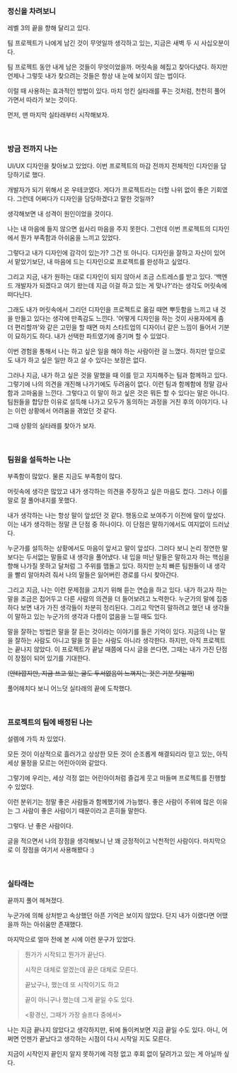 ### 정신을 차려보니

레벨 3의 끝을 향해 달리고 있다.

팀 프로젝트가 나에게 남긴 것이 무엇일까 생각하고 있는, 지금은 새벽 두 시 사십오분이다.



팀 프로젝트 동안 내게 남은 것들이 무엇이었을까. 머릿속을 헤집고 찾아다녔다. 하지만 언제나 그렇듯 내가 찾으려는 것들은 항상 내 눈에 보이지 않는 법이다.

이럴 때 사용하는 효과적인 방법이 있다. 마치 엉킨 실타래를 푸는 것처럼, 천천히 풀어가면서 따라가 보는 것이다. 



먼저, 맨 마지막 실타래부터 시작해보자.

<br/>

### 방금 전까지 나는

UI/UX 디자인을 찾아보고 있었다. 이번 프로젝트의 마감 전까지 전체적인 디자인을 담당하기로 했다.

개발자가 되기 위해서 온 우테코였다. 게다가 프로젝트라는 더할 나위 없이 좋은 기회였다. 그런데 어쩌다가 디자인을 담당하겠다고 말한 것일까? 



생각해보면 내 성격이 원인이었을 것이다.

나는 내 마음에 들지 않으면 쉽사리 마음을 주지 못한다. 그런데 이번 프로젝트의 디자인에서 뭔가 부족함과 아쉬움을 느끼고 있었다.

그렇다고 내가 디자인에 감각이 있는가? 그건 또 아니다. 디자인을 잘하고 자신이 있어서 맡았기보단, 내 마음에 드는 디자인으로 프로젝트를 완성하고 싶었다.



그리고 지금, 내가 원하는 대로 디자인이 되지 않아서 조금 스트레스를 받고 있다. '백엔드 개발자가 되겠다고 여기 왔는데 지금 이걸 하고 있는 게 맞나?'라는 생각도 머릿속에 떠다닌다.

그래도 내가 머릿속에서 그리던 디자인을 프로젝트로 옮길 때면 뿌듯함을 느끼고 내 것을 만들고 있다는 생각에 만족감도 느낀다. '어떻게 디자인을 하는 것이 사용자에게 좀 더 편리할까'와 같은 고민을 할 때면 마치 스타트업의 디자이너 같은 느낌이 들어서 기분이 묘하기도 하다. 내가 선택한 파트였기에 즐기며 할 수 있었다. 

이번 경험을 통해서 나는 하고 싶은 일을 해야 하는 사람이란 걸 느꼈다. 하지만 앞으로도 내가 하고 싶은 일만 하고 살 수 있다는 보장은 없다.



그러나 지금, 내가 하고 싶은 것을 말했을 때 이를 믿고 지지해주는 팀과 함께하고 있다. 그렇기에 나의 의견을 개진해 나가기에도 두려움이 없다. 이런 팀과 함께함에 정말 감사함과 고마움을 느낀다. 그렇다고 이 말이 하고 싶은 것은 뭐든 할 수 있다는 말은 아니다. 팀원들을 합당한 이유로 설득해 나가고 모두가 동의하는 과정을 거친 후의 이야기다. 나는 이런 상황에서 어려움을 겪었던 것 같다.



그때 상황의 실타래를 찾아가 보자.

<br/>

### 팀원을 설득하는 나는

부족함이 많았다. 물론 지금도 부족함이 많다.

머릿속에 생각은 많았고 내가 생각하는 의견을 주장하고 싶은 마음도 컸다. 그러나 이를 말로 잘 풀어내지를 못했다.



내가 생각하는 나는 항상 말이 앞섰던 것 같다. 행동으로 보여주기 이전에 말이 앞섰다. 이는 내가 생각하는 정말 큰 단점 중 하나이다. 이 단점은 말하기에서도 여지없이 드러났다.

누군가를 설득하는 상황에서도 마음이 앞서고 말이 앞섰다. 그러다 보니 논리 정연한 말보다는 두서없는 말들로 내 생각을 풀어냈다. 내 입을 떠난 말들은 말하고자 하는 핵심을 향해 나가질 못하고 달처럼 그 주위를 맴돌고 있다. 하지만 눈치 빠른 팀원들이 내 생각을 빨리 알아차려 줘서 나의 말들은 잃어버린 경로를 다시 찾아간다.



그리고 지금, 나는 이런 문제점을 고치기 위해 듣는 연습을 하고 있다. 내가 하고자 하는 말을 조금은 접어두고 다른 사람의 의견을 더 들어보려고 노력한다. 누군가의 말에 집중하다 보면 내가 가진 생각들이 차분히 정리된다. 그리고 막연히 말하려고 했던 내 생각들이 말하고 있는 누군가의 생각과 다름이 없음을 느낄 때도 있다.



말을 잘하는 방법은 말을 잘 듣는 것이라는 이야기를 들은 기억이 있다. 지금의 나는 말을 잘하는 사람도 아니고 말을 잘 듣는 사람도 아니라 생각한다. 하지만, 아직 프로젝트는 끝나지 않았다. 이 프로젝트가 끝날 때쯤에 다시 글을 쓴다면, 그때는 내가 가진 단점이 장점이 되어 있기를 기대한다.

(~~안타깝지만, 지금 쓰고 있는 글도 두서없음이 느껴지는 것은 기분 탓일까~~)



풀어헤치다 보니 어느덧 실타래의 끝에 도착했다.

<br/>

### 프로젝트의 팀에 배정된 나는

설렘에 가득 차 있었다.

모든 것이 이상적으로 흘러가고 상상한 모든 것이 순조롭게 해결되리라 믿고 있는, 아직 세상 물정을 모르는 어린아이와 같았다.



그렇기에 우리는, 세상 걱정 없는 어린아이처럼 즐겁게 웃고 떠들며 프로젝트를 진행할 수 있었다.

이런 분위기는 정말 좋은 사람들과 함께했기에 가능했다. 좋은 사람이 주위에 많은 이유는 그 사람이 좋은 사람이기 때문이라고 흔히들 말한다.

그렇다. 난 좋은 사람이다.

글을 적으면서 나의 장점을 생각해보니 난 꽤 긍정적이고 낙천적인 사람이다. 마지막으로 이 장점을 여기서 사용해봤다 :)

<br/>

### 실타래는

끝까지 풀어 헤쳐졌다.

누군가에 의해 상처받고 속상했던 아픈 기억은 보이지 않았다. 단지 내가 이랬다면 어땠을까 하는 아쉬움만 존재했다. 



마지막으로 얼마 전에 본 시에 이런 문구가 있었다.

> 뭔가가 시작되고 뭔가가 끝난다.
>
> 시작은 대체로 알겠는데 끝은 대체로 모른다.
>
> 끝났구나, 했는데 또 시작이기도 하고
>
> 끝이 아니구나 했는데 그게 끝일 수도 있다.
>
> 
>
> <황경신, 그때가 가장 슬프다 중에서>



나는 지금 끝나지 않았다고 생각하지만, 뒤에 돌이켜보면 지금 끝일 수도 있다. 아니, 어쩌면 언젠가 끝났다고 생각하는 시점이 다시 시작일 지도 모른다.

지금이 시작인지 끝인지 알지 못하기에 걱정 없고 후회 없이 달려가고 있는 게 아닐까 싶다.